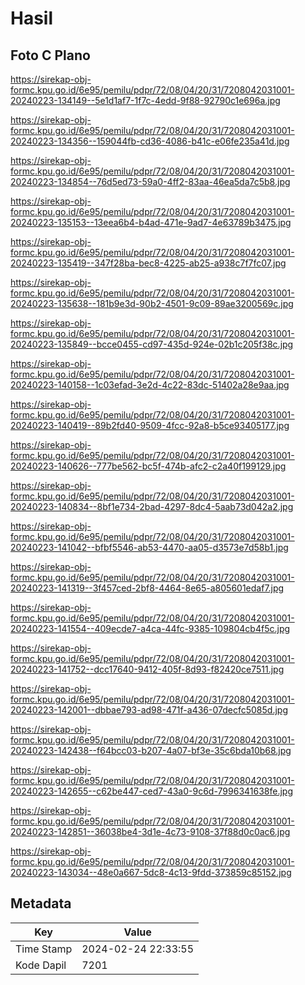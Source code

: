 # Hasil

## Foto C Plano

https://sirekap-obj-formc.kpu.go.id/6e95/pemilu/pdpr/72/08/04/20/31/7208042031001-20240223-134149--5e1d1af7-1f7c-4edd-9f88-92790c1e696a.jpg

https://sirekap-obj-formc.kpu.go.id/6e95/pemilu/pdpr/72/08/04/20/31/7208042031001-20240223-134356--159044fb-cd36-4086-b41c-e06fe235a41d.jpg

https://sirekap-obj-formc.kpu.go.id/6e95/pemilu/pdpr/72/08/04/20/31/7208042031001-20240223-134854--76d5ed73-59a0-4ff2-83aa-46ea5da7c5b8.jpg

https://sirekap-obj-formc.kpu.go.id/6e95/pemilu/pdpr/72/08/04/20/31/7208042031001-20240223-135153--13eea6b4-b4ad-471e-9ad7-4e63789b3475.jpg

https://sirekap-obj-formc.kpu.go.id/6e95/pemilu/pdpr/72/08/04/20/31/7208042031001-20240223-135419--347f28ba-bec8-4225-ab25-a938c7f7fc07.jpg

https://sirekap-obj-formc.kpu.go.id/6e95/pemilu/pdpr/72/08/04/20/31/7208042031001-20240223-135638--181b9e3d-90b2-4501-9c09-89ae3200569c.jpg

https://sirekap-obj-formc.kpu.go.id/6e95/pemilu/pdpr/72/08/04/20/31/7208042031001-20240223-135849--bcce0455-cd97-435d-924e-02b1c205f38c.jpg

https://sirekap-obj-formc.kpu.go.id/6e95/pemilu/pdpr/72/08/04/20/31/7208042031001-20240223-140158--1c03efad-3e2d-4c22-83dc-51402a28e9aa.jpg

https://sirekap-obj-formc.kpu.go.id/6e95/pemilu/pdpr/72/08/04/20/31/7208042031001-20240223-140419--89b2fd40-9509-4fcc-92a8-b5ce93405177.jpg

https://sirekap-obj-formc.kpu.go.id/6e95/pemilu/pdpr/72/08/04/20/31/7208042031001-20240223-140626--777be562-bc5f-474b-afc2-c2a40f199129.jpg

https://sirekap-obj-formc.kpu.go.id/6e95/pemilu/pdpr/72/08/04/20/31/7208042031001-20240223-140834--8bf1e734-2bad-4297-8dc4-5aab73d042a2.jpg

https://sirekap-obj-formc.kpu.go.id/6e95/pemilu/pdpr/72/08/04/20/31/7208042031001-20240223-141042--bfbf5546-ab53-4470-aa05-d3573e7d58b1.jpg

https://sirekap-obj-formc.kpu.go.id/6e95/pemilu/pdpr/72/08/04/20/31/7208042031001-20240223-141319--3f457ced-2bf8-4464-8e65-a805601edaf7.jpg

https://sirekap-obj-formc.kpu.go.id/6e95/pemilu/pdpr/72/08/04/20/31/7208042031001-20240223-141554--409ecde7-a4ca-44fc-9385-109804cb4f5c.jpg

https://sirekap-obj-formc.kpu.go.id/6e95/pemilu/pdpr/72/08/04/20/31/7208042031001-20240223-141752--dcc17640-9412-405f-8d93-f82420ce7511.jpg

https://sirekap-obj-formc.kpu.go.id/6e95/pemilu/pdpr/72/08/04/20/31/7208042031001-20240223-142001--dbbae793-ad98-471f-a436-07decfc5085d.jpg

https://sirekap-obj-formc.kpu.go.id/6e95/pemilu/pdpr/72/08/04/20/31/7208042031001-20240223-142438--f64bcc03-b207-4a07-bf3e-35c6bda10b68.jpg

https://sirekap-obj-formc.kpu.go.id/6e95/pemilu/pdpr/72/08/04/20/31/7208042031001-20240223-142655--c62be447-ced7-43a0-9c6d-7996341638fe.jpg

https://sirekap-obj-formc.kpu.go.id/6e95/pemilu/pdpr/72/08/04/20/31/7208042031001-20240223-142851--36038be4-3d1e-4c73-9108-37f88d0c0ac6.jpg

https://sirekap-obj-formc.kpu.go.id/6e95/pemilu/pdpr/72/08/04/20/31/7208042031001-20240223-143034--48e0a667-5dc8-4c13-9fdd-373859c85152.jpg


## Metadata

| Key        | Value               |
| ---------- | ------------------- |
| Time Stamp | 2024-02-24 22:33:55 |
| Kode Dapil | 7201                |




